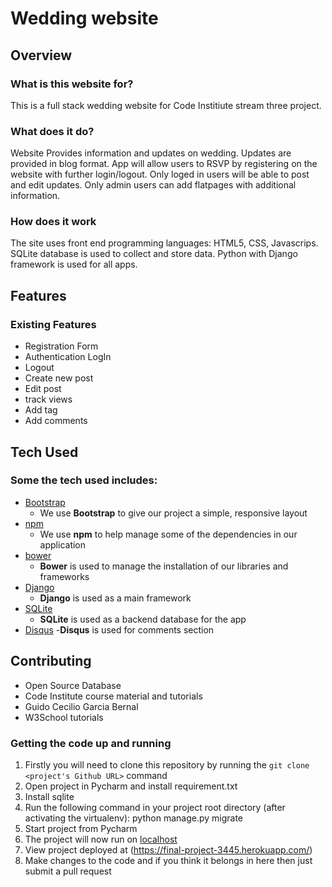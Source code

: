 # Wedding website

## Overview

### What is this website for?

This is a full stack wedding website for Code Institiute stream three project.

### What does it do?

Website Provides information and updates on wedding. 
Updates are provided in blog format.
App will allow users to RSVP by registering on the website with further login/logout. 
Only loged in users will be able to post and edit updates. 
Only admin users can add flatpages with additional information.

### How does it work

The site uses front end programming languages: HTML5, CSS, Javascrips.
SQLite database is used to collect and store data. 
Python with Django framework is used for all apps. 

## Features

### Existing Features
- Registration Form
- Authentication LogIn
- Logout
- Create new post
- Edit post
- track views
- Add tag
- Add comments

## Tech Used

### Some the tech used includes:
- [Bootstrap](http://getbootstrap.com/)
	- We use **Bootstrap** to give our project a simple, responsive layout
- [npm](https://www.npmjs.com/)
	- We use **npm** to help manage some of the dependencies in our application
- [bower](https://bower.io/)
	- **Bower** is used to manage the installation of our libraries and frameworks
- [Django](https://www.djangoproject.com/)
  - **Django** is used as a main framework
- [SQLite](https://www.sqlite.org/index.html)
  - **SQLite**  is used as a backend database for the app
- [Disqus](https://disqus.com/profile/signup/intent/)
  -**Disqus** is used for comments section 
  
  
 
## Contributing
- Open Source Database
- Code Institute course material and tutorials
- Guido Cecilio Garcia Bernal
- W3School tutorials


### Getting the code up and running
1. Firstly you will need to clone this repository by running the ```git clone <project's Github URL>``` command
2. Open project in Pycharm and install requirement.txt
3. Install sqlite
4. Run the following command in your project root directory (after activating the virtualenv): python manage.py migrate
5. Start project from Pycharm
6. The project will now run on [localhost](http://127.0.0.1:8000)
7. View project deployed at (https://final-project-3445.herokuapp.com/) 
8. Make changes to the code and if you think it belongs in here then just submit a pull request

